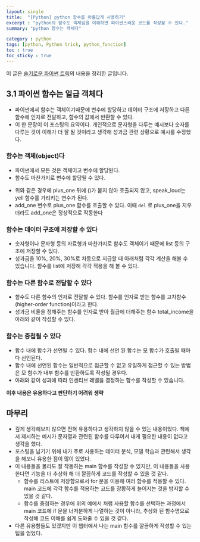 ```yaml
---
layout: single
title:  "[Python] python 함수를 아름답게 사용하기"
excerpt : "python의 함수도 객체임을 이해하면 파이썬스러운 코드를 작성할 수 있다."
summary: "python 함수는 객체다"

category : python
tags: [python, Python trick, python_function]
toc : true
toc_sticky : true
---
```

이 글은 [슬기로운 파이썬 트릭](https://www.aladin.co.kr/shop/wproduct.aspx?ItemId=179118176)의 내용을 정리한 글입니다.

## 3.1 파이썬 함수는 일급 객체다

- 파이썬에서 함수는 객체이기때문에 변수에 할당하고 데이터 구조에 저장하고 다른 함수에 인자로 전달하고, 함수의 값에서 반환할 수 있다.
- 이 한 문장이 이 포스팅의 요약이다. 개인적으로 문자형을 다루는 예시보다 숫자를 다루는 것이 이해가 더 잘 될 것이라고 생각해 성과금 관련 상황으로 예시를 수정했다.

### 함수는 객체(object)다

- 파이썬에서 모든 것은 객체이고 변수에 할당된다.
- 함수도 마찬가지로 변수에 할당될 수 있다.

<script src="https://gist.github.com/hyeonchan523/8d274d85be3b82e0a718a8dfa2878d53.js"></script>

- 위와 같은 경우에 plus_one 뒤에 ()가 붙지 않아 호출되지 않고,  speak_loud는 yell 함수를 가리키는 변수가 된다.
- add_one 변수로 plus_one 함수를 호출할 수 있다. 이때 `del` 로 plus_one을 지우더라도 add_one은 정상적으로 작동한다

### 함수는 데이터 구조에 저장할 수 있다

- 숫자형이나 문자형 등의 자료형과 마찬가지로 함수도 객체이기 때문에 list 등의 구조에 저장할 수 있다.
- 성과금을 10%, 20%, 30%로 차등으로 지급할 때 아래처럼 각각 계산을 해볼 수 있습니다. 함수를 list에 저장해 각각 적용을 해 볼 수 있다.

<script src="https://gist.github.com/hyeonchan523/3005bc417381dc917cb6d0bee3b737a2.js"></script>

### 함수는 다른 함수로 전달할 수 있다

- 함수도 다른 함수의 인자로 전달할 수 있다. 함수를 인자로 받는 함수를 고차함수(higher-order function)이라고 한다.
- 성과금 비율을 정해주는 함수를 인자로 받아 월급에 더해주는 함수 total_income을 아래와 같이 작성할 수 있다.

<script src="https://gist.github.com/hyeonchan523/9e3554aa8f06769c56975e88e455bc8c.js"></script>

### 함수는 중첩될 수 있다

- 함수 내에 함수가 선언될 수 있다. 함수 내에 선언 된 함수는 모 함수가 호출될 때마다 선언된다.
- 함수 내에 선언된 함수는 일반적으로 접근할 수 없고 유일하게 접근할 수 있는 방법은 모 함수가 내부 함수를 반환하도록 작성될 경우다.
- 아래와 같이 성과에 따라 인센티브 레벨을 결정하는 함수를 작성할 수 있습니다.

<script src="https://gist.github.com/hyeonchan523/b0193ae71d1b8cae23e685920ea60764.js"></script>

**이후 내용은 유용하다고 판단하기 어려워 생략**

## 마무리

- 깊게 생각해보지 않으면 전혀 유용하다고 생각하지 않을 수 있는 내용이었다. 책에서 제시하는 예시가 문자열과 관련된 함수를 다루어서 내게 필요한 내용이 없다고 생각을 했다.
- 포스팅을 남기기 위해 내가 주로 사용하는 데이터 분석, 모델 학습과 관련해서 생각을 해보니 유용한 점이 많이 있었다.
- 이 내용들을 몰라도 잘 작동하는 main 함수를 작성할 수 있지만, 이 내용들을 사용한다면 기능을 더 추상화 해 더 깔끔하게 코드를 작성할 수 있을 것 같다.
    - 함수를 리스트에 저장함으로서 for 문을 이용해 여러 함수를 적용할 수 있다. main 코드에 각각 함수를 적용하는 코드를 장황하게 늘어지는 것을 방지할 수 있을 것 같다.
    - 함수를 중첩하는 경우에 위의 예에서 처럼 사용할 함수를 선택하는 과정에서 main 코드에 if 문을 너저분하게 나열하는 것이 아니라, 추상화 된 함수명으로 작성해 코드 이해를 쉽게 도와줄 수 있을 것 같다.
- 다른 유용함들도 있겠지만 이 챕터에서 나는 main 함수를 깔끔하게 작성할 수 있는 팁을 얻었다.